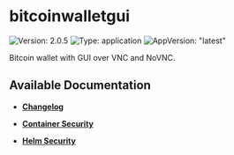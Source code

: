 # bitcoinwalletgui

![Version: 2.0.5](https://img.shields.io/badge/Version-2.0.5-informational?style=flat-square) ![Type: application](https://img.shields.io/badge/Type-application-informational?style=flat-square) ![AppVersion: "latest"](https://img.shields.io/badge/AppVersion-"latest"-informational?style=flat-square)

Bitcoin wallet with GUI over VNC and NoVNC.&#xD;


## Available Documentation

- [**Changelog**](CHANGELOG)

- [**Container Security**](container-security)

- [**Helm Security**](helm-security)

